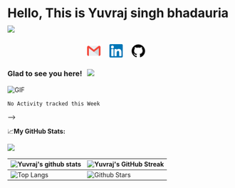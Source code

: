 
# Hello, This is Yuvraj singh bhadauria  <img src="https://media.giphy.com/media/hvRJCLFzcasrR4ia7z/giphy.gif" width="25px">

<p align="center">
<a href="mailto:mryuvrajsbhadauria@gmail.com"><img src="https://github.com/deut-erium/deut-erium/blob/master/assets/gmail.svg" width="30px" alt="mail"></a> &nbsp; &nbsp;
<a href="https://www.linkedin.com/in/yuvraj-bhadauria-927a1b1b9/" target="_blank"><img src="https://github.com/deut-erium/deut-erium/blob/master/assets/linkedin.svg" width="30px" alt="LinkedIn"></a> &nbsp; &nbsp;
<a href="https://github.com/UvrajSB"><img src="https://github.com/deut-erium/deut-erium/blob/master/assets/github.svg" width="30px" alt="mail"></a> &nbsp; &nbsp;
</p>



### Glad to see you here! &nbsp; ![](https://visitor-badge.glitch.me/badge?page_id=UvrajSB)

<img align="center" alt="GIF" src="https://media.giphy.com/media/RbDKaczqWovIugyJmW/giphy.gif" width="600" height="200" />

 
<!-- **Talking about Personal Stuffs:**

- 👨🏻‍💻 I’m currently working on something cool;
- 🚀 I’m currently learning and Practise Android Devlopment and Rest Api Devlopment;
- 💬 Ask me about anything, I am happy to help;
- 📫 How to reach me: akasaudhan02@gmail.com; -->
<!-- 
</br> -->
<!-- 
📊 **This Week I Spent My Time On:**
<!--START_SECTION:waka-->
```text
No Activity tracked this Week
```
<!--END_SECTION:waka--> -->


📈**My GitHub Stats:**
<p>
  <img height="auto" src="https://activity-graph.herokuapp.com/graph?username=UvrajSB&theme=react-dark" />
</p>

| ![Yuvraj's github stats](https://github-readme-stats.vercel.app/api?username=UvrajSB&show_icons=true&theme=tokyonight) | ![Yuvraj's GitHub Streak](https://github-readme-streak-stats.herokuapp.com/?user=UvrajSB&theme=tokyonight) |
| --- | --- |
| ![Top Langs](https://github-readme-stats.vercel.app/api/top-langs/?username=UvrajSB&theme=tokyonight) | ![Github Stars](https://github-readme-stats.vercel.app/api?username=UvrajSB&show_icons=true&locale=en&count_private=true&hide_rank=true&custom_title=My%20GitHub%20Stats&disable_animations=true&theme=tokyonight) |



